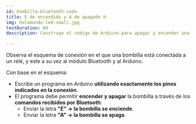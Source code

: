 ```yaml
---
id: bombilla-bluetooth-code
title: E de encendido y A de apagado 🤓
img: holamundo-led-small.jpg
testDuration: 60
description: Construye el código de Arduino para apagar y encender una bombilla mediante comandos bluetooth.

---
```

Observa el esquema de conexión en el que una bombilla está conectada a un relé, y este a su vez al módulo Bluetooth y al Arduino.

Con base en el esquema:

- Escribe un programa en Arduino **utilizando exactamente los pines indicados en la conexión**.
- El programa debe permitir **encender y apagar** la bombilla a través de los **comandos recibidos por Bluetooth**:
    - Enviar la letra **"E" → la bombilla se enciende**.
    - Enviar la letra **"A" → la bombilla se apaga**.



